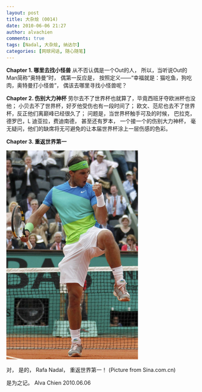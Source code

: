 ```yaml
---
layout: post
title: 大杂烩 (0014)
date: 2010-06-06 21:27
author: alvachien
comments: true
tags: [Nadal, 大杂烩, 纳达尔]
categories: [网球闲话, 随心随笔]
---
```

**Chapter 1. 哪里去找小怪兽**
从不否认偶是一个Out的人，
所以，当听说Out的Man简称“奥特曼”时，
偶第一反应是，
按照定义——“幸福就是：猫吃鱼，狗吃肉，奥特曼打小怪兽”，
偶该去哪里寻找小怪兽呢？
 
**Chapter 2. 伤别大力神杯**
劳尔去不了世界杯也就算了，毕竟西班牙夺欧洲杯也没他；
小贝去不了世界杯，好歹他受伤也有一段时间了；
欧文、范尼也去不了世界杯，反正他们离巅峰已经很久了；
问题是，当世界杯触手可及的时候，
巴拉克，德罗巴，L 迪亚拉，费迪南德，
甚至还有罗本，
一个接一个的伤别大力神杯，
毫无疑问，他们的缺席将无可避免的让本届世界杯涂上一层伤感的色彩。
 
**Chapter 3. 重返世界第一**

![Img](/assets/uploads/2010/06/U2096P6T12D5022515F44DT20100606224512.jpg)

对，
是的，
Rafa Nadal，
重返世界第一！
(Picture from Sina.com.cn)
 
是为之记。
Alva Chien
2010.06.06
